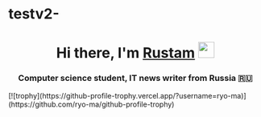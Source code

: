# testv2-
<h1 align="center">Hi there, I'm <a href="https://vk.com/rustam_kuliev1" target="_blank">Rustam</a> 
<img src="https://github.com/blackcater/blackcater/raw/main/images/Hi.gif" height="32"/></h1>
<h3 align="center">Computer science student, IT news writer from Russia 🇷🇺</h3>
[![trophy](https://github-profile-trophy.vercel.app/?username=ryo-ma)](https://github.com/ryo-ma/github-profile-trophy)

